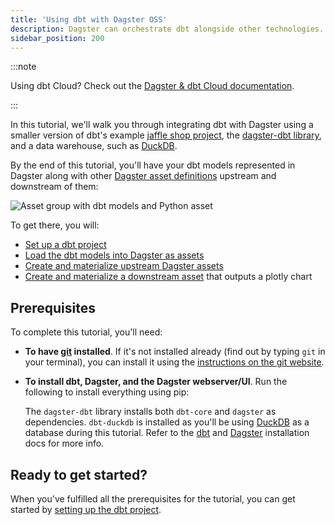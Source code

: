 ```yaml
---
title: 'Using dbt with Dagster OSS'
description: Dagster can orchestrate dbt alongside other technologies.
sidebar_position: 200
---
```


:::note

Using dbt Cloud? Check out the [Dagster & dbt Cloud documentation](/integrations/libraries/dbt/dbt-cloud).

:::

In this tutorial, we'll walk you through integrating dbt with Dagster using a smaller version of dbt's example [jaffle shop project](https://github.com/dbt-labs/jaffle_shop), the [dagster-dbt library](/api/libraries/dagster-dbt), and a data warehouse, such as [DuckDB](https://duckdb.org/).

By the end of this tutorial, you'll have your dbt models represented in Dagster along with other [Dagster asset definitions](/integrations/libraries/dbt/reference#dbt-models-and-dagster-asset-definitions) upstream and downstream of them:

![Asset group with dbt models and Python asset](/images/integrations/dbt/using-dbt-with-dagster/downstream-assets/asset-graph-materialized.png)

To get there, you will:

- [Set up a dbt project](/integrations/libraries/dbt/using-dbt-with-dagster/set-up-dbt-project)
- [Load the dbt models into Dagster as assets](/integrations/libraries/dbt/using-dbt-with-dagster/load-dbt-models)
- [Create and materialize upstream Dagster assets](/integrations/libraries/dbt/using-dbt-with-dagster/upstream-assets)
- [Create and materialize a downstream asset](/integrations/libraries/dbt/using-dbt-with-dagster/downstream-assets) that outputs a plotly chart

## Prerequisites

To complete this tutorial, you'll need:

- **To have [git](https://en.wikipedia.org/wiki/Git) installed**. If it's not installed already (find out by typing `git` in your terminal), you can install it using the [instructions on the git website](https://git-scm.com/book/en/v2/Getting-Started-Installing-Git).

- **To install dbt, Dagster, and the Dagster webserver/UI**. Run the following to install everything using pip:

  <PackageInstallInstructions packageName="dagster-dbt dbt-duckdb" />

  The `dagster-dbt` library installs both `dbt-core` and `dagster` as dependencies. `dbt-duckdb` is installed as you'll be using [DuckDB](https://duckdb.org/) as a database during this tutorial. Refer to the [dbt](https://docs.getdbt.com/dbt-cli/install/overview) and [Dagster](/getting-started/installation) installation docs for more info.

## Ready to get started?

When you've fulfilled all the prerequisites for the tutorial, you can get started by [setting up the dbt project](/integrations/libraries/dbt/using-dbt-with-dagster/set-up-dbt-project).
